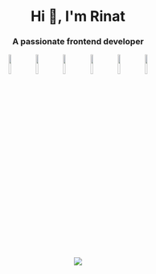 <h1 align="center">Hi 👋, I'm Rinat</h1>
<h3 align="center">A passionate frontend developer</h3>

<p align="center" width="100%">
  <img width="10%" src="https://img.shields.io/badge/vuejs-%2335495e.svg?style=for-the-badge&logo=vuedotjs&logoColor=%234FC08D">
  <img width="10%" src="https://img.shields.io/badge/vite-%23646CFF.svg?style=for-the-badge&logo=vite&logoColor=white">
  <img width="10%" src="https://img.shields.io/badge/node.js-6DA55F?style=for-the-badge&logo=node.js&logoColor=white">
  <img width="10%" src="https://img.shields.io/badge/Quasar-16B7FB?style=for-the-badge&logo=quasar&logoColor=black">
  <img width="10%" src="https://img.shields.io/badge/html5-%23E34F26.svg?style=for-the-badge&logo=html5&logoColor=white">
  <img width="10%" src="https://img.shields.io/badge/tailwindcss-%2338B2AC.svg?style=for-the-badge&logo=tailwind-css&logoColor=white">
</p>
<p align="center" width="100%">
   <img src="https://streak-stats.demolab.com?user=bulgar989&theme=vue)](https://git.io/streak-stats">
</p>
